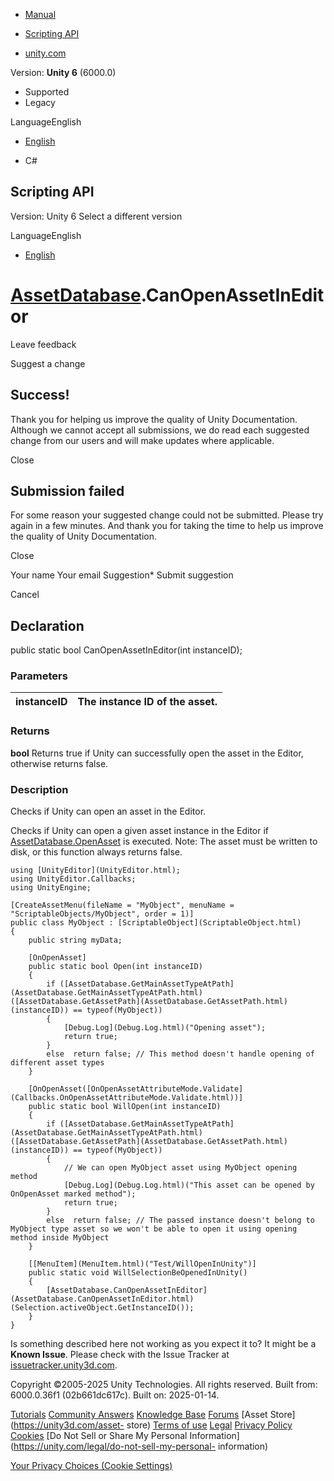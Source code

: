 [ ]()

  * [Manual](../Manual/index.html)
  * [Scripting API](../ScriptReference/index.html)

  * [unity.com](https://unity.com/)

Version: **Unity 6** (6000.0)

  * Supported
  * Legacy

LanguageEnglish

  * [English]()

  * C#

[ ](https://docs.unity3d.com)

## Scripting API

Version: Unity 6 Select a different version

LanguageEnglish

  * [English]()

#  [AssetDatabase](AssetDatabase.html).CanOpenAssetInEditor

Leave feedback

Suggest a change

## Success!

Thank you for helping us improve the quality of Unity Documentation. Although
we cannot accept all submissions, we do read each suggested change from our
users and will make updates where applicable.

Close

## Submission failed

For some reason your suggested change could not be submitted. Please <a>try
again</a> in a few minutes. And thank you for taking the time to help us
improve the quality of Unity Documentation.

Close

Your name Your email Suggestion* Submit suggestion

Cancel

[ ]()

## Declaration

public static bool CanOpenAssetInEditor(int instanceID);

### Parameters

instanceID | The instance ID of the asset.  
---|---  
  
### Returns

**bool** Returns true if Unity can successfully open the asset in the Editor,
otherwise returns false.

### Description

Checks if Unity can open an asset in the Editor.

Checks if Unity can open a given asset instance in the Editor if
[AssetDatabase.OpenAsset](AssetDatabase.OpenAsset.html) is executed. Note: The
asset must be written to disk, or this function always returns false.

    
    
    using [UnityEditor](UnityEditor.html);
    using UnityEditor.Callbacks;
    using UnityEngine;  
      
    [CreateAssetMenu(fileName = "MyObject", menuName = "ScriptableObjects/MyObject", order = 1)]
    public class MyObject : [ScriptableObject](ScriptableObject.html)
    {
        public string myData;  
      
        [OnOpenAsset]
        public static bool Open(int instanceID)
        {
            if ([AssetDatabase.GetMainAssetTypeAtPath](AssetDatabase.GetMainAssetTypeAtPath.html)([AssetDatabase.GetAssetPath](AssetDatabase.GetAssetPath.html)(instanceID)) == typeof(MyObject))
            {
                [Debug.Log](Debug.Log.html)("Opening asset");
                return true;
            }
            else  return false; // This method doesn't handle opening of different asset types
        }  
      
        [OnOpenAsset([OnOpenAssetAttributeMode.Validate](Callbacks.OnOpenAssetAttributeMode.Validate.html))]
        public static bool WillOpen(int instanceID)
        {
            if ([AssetDatabase.GetMainAssetTypeAtPath](AssetDatabase.GetMainAssetTypeAtPath.html)([AssetDatabase.GetAssetPath](AssetDatabase.GetAssetPath.html)(instanceID)) == typeof(MyObject))
            {
                // We can open MyObject asset using MyObject opening method
                [Debug.Log](Debug.Log.html)("This asset can be opened by OnOpenAsset marked method");
                return true;
            }
            else  return false; // The passed instance doesn't belong to MyObject type asset so we won't be able to open it using opening method inside MyObject
        }  
      
        [[MenuItem](MenuItem.html)("Test/WillOpenInUnity")]
        public static void WillSelectionBeOpenedInUnity()
        {
            [AssetDatabase.CanOpenAssetInEditor](AssetDatabase.CanOpenAssetInEditor.html)(Selection.activeObject.GetInstanceID());
        }
    }

Is something described here not working as you expect it to? It might be a
**Known Issue**. Please check with the Issue Tracker at
[issuetracker.unity3d.com](https://issuetracker.unity3d.com).

Copyright ©2005-2025 Unity Technologies. All rights reserved. Built from:
6000.0.36f1 (02b661dc617c). Built on: 2025-01-14.

[Tutorials](https://unity3d.com/learn) [Community
Answers](https://answers.unity3d.com) [Knowledge
Base](https://support.unity3d.com/hc/en-us)
[Forums](https://forum.unity3d.com) [Asset Store](https://unity3d.com/asset-
store) [Terms of use](https://docs.unity3d.com/Manual/TermsOfUse.html)
[Legal](https://unity.com/legal) [Privacy
Policy](https://unity.com/legal/privacy-policy)
[Cookies](https://unity.com/legal/cookie-policy) [Do Not Sell or Share My
Personal Information](https://unity.com/legal/do-not-sell-my-personal-
information)

[Your Privacy Choices (Cookie Settings)](javascript:void\(0\);)

